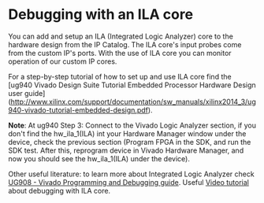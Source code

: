 # Debugging with an ILA core



You can add and setup an ILA (Integrated Logic Analyzer) core to the hardware design from the IP Catalog. The ILA core's input probes come from the custom IP's ports. With the use of ILA core you can monitor operation of our custom IP cores.

For a step-by-step tutorial of how to set up and use ILA core find the [ug940 Vivado Design Suite Tutorial Embedded Processor Hardware Design user guide] (http://www.xilinx.com/support/documentation/sw_manuals/xilinx2014_3/ug940-vivado-tutorial-embedded-design.pdf). 

**Note**: At ug940 Step 3: Connect to the Vivado Logic Analyzer section, if you don't find the hw_ila_1(ILA) int your Hardware Manager window under the device, check the previous section (Program FPGA in the SDK, and run the SDK test. After this, reprogram device in Vivado Hardware Manager, and now you should see the hw_ila_1(ILA) under the device).

Other useful literature: to learn more about Integrated Logic Analyzer check [UG908 - Vivado Programming and Debugging guide](http://www.xilinx.com/support/documentation/sw_manuals/xilinx2014_4/ug908-vivado-programming-debugging.pdf). Useful [Video tutorial](http://video.xilinx.com/services/player/bcpid897165068001?bckey=AQ~~,AAAABAHLGok~,a3rQal6KQNtJvM2KKpOYKAO8SL3feS84&bctid=1809049515001) about debugging with ILA core.